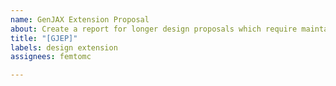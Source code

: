 ```yaml
---
name: GenJAX Extension Proposal
about: Create a report for longer design proposals which require maintainer feedback.
title: "[GJEP]"
labels: design extension
assignees: femtomc

---
```

